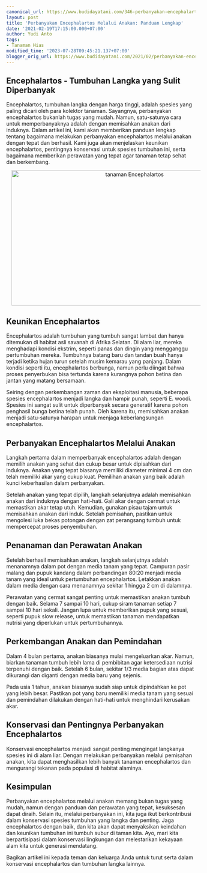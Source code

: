 ```yaml
---
canonical_url: https://www.budidayatani.com/346-perbanyakan-encephalartos
layout: post
title: 'Perbanyakan Encephalartos Melalui Anakan: Panduan Lengkap'
date: '2021-02-19T17:15:00.000+07:00'
author: Yudi Anto
tags:
- Tanaman Hias
modified_time: '2023-07-28T09:45:21.137+07:00'
blogger_orig_url: https://www.budidayatani.com/2021/02/perbanyakan-encephalartos-melalui-anakan.html
---
```


<h2>Encephalartos - Tumbuhan Langka yang Sulit Diperbanyak</h2><p>Encephalartos, tumbuhan langka dengan harga tinggi, adalah spesies yang paling dicari oleh para kolektor tanaman. Sayangnya, perbanyakan encephalartos bukanlah tugas yang mudah. Namun, satu-satunya cara untuk memperbanyaknya adalah dengan memisahkan anakan dari induknya. Dalam artikel ini, kami akan memberikan panduan lengkap tentang bagaimana melakukan perbanyakan encephalartos melalui anakan dengan tepat dan berhasil. Kami juga akan menjelaskan keunikan encephalartos, pentingnya konservasi untuk spesies tumbuhan ini, serta bagaimana memberikan perawatan yang tepat agar tanaman tetap sehat dan berkembang.</p><div class="separator" style="clear: both; text-align: center;"><a href="https://blogger.googleusercontent.com/img/b/R29vZ2xl/AVvXsEjIUzN6NZPEdHNhP0XRIYPUy3CMd3b6k6txUfmfAkjmyBqtt2C93uxK93l6IUCpfuSiIwQmIXGNauHoHrP2QEzSSDND9F6EZH5YACSU45H6avanLaaL05HQj5qNhV_qudV6MYT3MqtM-XH5vPsQJ9ic10B-V0Kc55QsTfeRb8eNhhJTgzAQV33I4R90WhwE/s2133/Encephalartos(1).jpg" imageanchor="1" style="margin-left: 1em; margin-right: 1em;"><img alt="tanaman Encephalartos" border="0" data-original-height="1200" data-original-width="2133" height="360" src="https://blogger.googleusercontent.com/img/b/R29vZ2xl/AVvXsEjIUzN6NZPEdHNhP0XRIYPUy3CMd3b6k6txUfmfAkjmyBqtt2C93uxK93l6IUCpfuSiIwQmIXGNauHoHrP2QEzSSDND9F6EZH5YACSU45H6avanLaaL05HQj5qNhV_qudV6MYT3MqtM-XH5vPsQJ9ic10B-V0Kc55QsTfeRb8eNhhJTgzAQV33I4R90WhwE/w640-h360/Encephalartos(1).jpg" width="640" /></a></div><h2>Keunikan Encephalartos</h2><p>Encephalartos adalah tumbuhan yang tumbuh sangat lambat dan hanya ditemukan di habitat asli savanah di Afrika Selatan. Di alam liar, mereka menghadapi kondisi ekstrim, seperti panas dan dingin yang mengganggu pertumbuhan mereka. Tumbuhnya batang baru dan tandan buah hanya terjadi ketika hujan turun setelah musim kemarau yang panjang. Dalam kondisi seperti itu, encephalartos berbunga, namun perlu diingat bahwa proses penyerbukan bisa tertunda karena kurangnya pohon betina dan jantan yang matang bersamaan.</p><p>Seiring dengan perkembangan zaman dan eksploitasi manusia, beberapa spesies encephalartos menjadi langka dan hampir punah, seperti E. woodi. Spesies ini sangat sulit untuk diperbanyak secara generatif karena pohon penghasil bunga betina telah punah. Oleh karena itu, memisahkan anakan menjadi satu-satunya harapan untuk menjaga keberlangsungan encephalartos.</p><h2>Perbanyakan Encephalartos Melalui Anakan</h2><p>Langkah pertama dalam memperbanyak encephalartos adalah dengan memilih anakan yang sehat dan cukup besar untuk dipisahkan dari induknya. Anakan yang tepat biasanya memiliki diameter minimal 4 cm dan telah memiliki akar yang cukup kuat. Pemilihan anakan yang baik adalah kunci keberhasilan dalam perbanyakan.</p><p>Setelah anakan yang tepat dipilih, langkah selanjutnya adalah memisahkan anakan dari induknya dengan hati-hati. Gali akar dengan cermat untuk memastikan akar tetap utuh. Kemudian, gunakan pisau tajam untuk memisahkan anakan dari induk. Setelah pemisahan, pastikan untuk mengolesi luka bekas potongan dengan zat perangsang tumbuh untuk mempercepat proses penyembuhan.</p><h2>Penanaman dan Perawatan Anakan</h2><p>Setelah berhasil memisahkan anakan, langkah selanjutnya adalah menanamnya dalam pot dengan media tanam yang tepat. Campuran pasir malang dan pupuk kandang dalam perbandingan 80:20 menjadi media tanam yang ideal untuk pertumbuhan encephalartos. Letakkan anakan dalam media dengan cara menanamnya sekitar 1 hingga 2 cm di dalamnya.</p><p>Perawatan yang cermat sangat penting untuk memastikan anakan tumbuh dengan baik. Selama 7 sampai 10 hari, cukup siram tanaman setiap 7 sampai 10 hari sekali. Jangan lupa untuk memberikan pupuk yang sesuai, seperti pupuk slow release, untuk memastikan tanaman mendapatkan nutrisi yang diperlukan untuk pertumbuhannya.</p><h2>Perkembangan Anakan dan Pemindahan</h2><p>Dalam 4 bulan pertama, anakan biasanya mulai mengeluarkan akar. Namun, biarkan tanaman tumbuh lebih lama di pembibitan agar ketersediaan nutrisi terpenuhi dengan baik. Setelah 6 bulan, sekitar 1/3 media bagian atas dapat dikurangi dan diganti dengan media baru yang sejenis.</p><p>Pada usia 1 tahun, anakan biasanya sudah siap untuk dipindahkan ke pot yang lebih besar. Pastikan pot yang baru memiliki media tanam yang sesuai dan pemindahan dilakukan dengan hati-hati untuk menghindari kerusakan akar.</p><h2>Konservasi dan Pentingnya Perbanyakan Encephalartos</h2><p>Konservasi encephalartos menjadi sangat penting mengingat langkanya spesies ini di alam liar. Dengan melakukan perbanyakan melalui pemisahan anakan, kita dapat menghasilkan lebih banyak tanaman encephalartos dan mengurangi tekanan pada populasi di habitat alaminya.</p><h2>Kesimpulan</h2><p>Perbanyakan encephalartos melalui anakan memang bukan tugas yang mudah, namun dengan panduan dan perawatan yang tepat, kesuksesan dapat diraih. Selain itu, melalui perbanyakan ini, kita juga ikut berkontribusi dalam konservasi spesies tumbuhan yang langka dan penting. Jaga encephalartos dengan baik, dan kita akan dapat menyaksikan keindahan dan keunikan tumbuhan ini tumbuh subur di taman kita. Ayo, mari kita berpartisipasi dalam konservasi lingkungan dan melestarikan kekayaan alam kita untuk generasi mendatang.</p><p>Bagikan artikel ini kepada teman dan keluarga Anda untuk turut serta dalam konservasi encephalartos dan tumbuhan langka lainnya.</p>